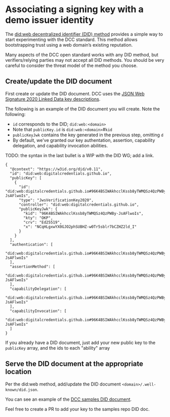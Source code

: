 # Associating a signing key with a demo issuer identity

The [did:web decentralized identifier (DID) method](https://w3c-ccg.github.io/did-method-web/) provides a simple way to start experimenting with the DCC standard. This method allows bootstrapping trust using a web domain’s existing reputation.

Many aspects of the DCC open standard works with any DID method, but verifiers/relying parties may not accept all DID methods. You should be very careful to consider the threat model of the method you choose.


## Create/update the DID document

First create or update the DID document. DCC uses the [JSON Web Signature 2020 Linked Data key descriptions](https://w3c-ccg.github.io/ld-cryptosuite-registry/#jsonwebsignature2020).

The following is an example of the DID document you will create. Note the following:
- `id` corresponds to the DID; `did:web:<domain>`
- Note that `publicKey.id` is `did:web:<domain>`#`kid`
- `publicKeyJwk` contains the key generated in the previous step, omitting `d`
- By default, we've granted our key authentation, assertion, capability delegation, and capability invocation abilities.

TODO: the syntax in the last bullet is a WIP with the DID WG; add a link.

```
{
  "@context": "https://w3id.org/did/v0.11",
  "id": "did:web:digitalcredentials.github.io",
  "publicKey": [
    {
      "id": "did:web:digitalcredentials.github.io#96K4BSIWAkhcclKssb8yTWMQSz4QzPWBy-JsAFlwoIs",
      "type": "JwsVerificationKey2020",
      "controller": "did:web:digitalcredentials.github.io",
      "publicKeyJwk": {
        "kid": "96K4BSIWAkhcclKssb8yTWMQSz4QzPWBy-JsAFlwoIs",
        "kty": "OKP",
        "crv": "Ed25519",
        "x": "NCqHLgxwYX0GJO2phSUBHZ-w0Tr5sblr7bCZHZ2ld_I"
      }
    }
  ],
  "authentication": [
    "did:web:digitalcredentials.github.io#96K4BSIWAkhcclKssb8yTWMQSz4QzPWBy-JsAFlwoIs"
  ],
  "assertionMethod": [
    "did:web:digitalcredentials.github.io#96K4BSIWAkhcclKssb8yTWMQSz4QzPWBy-JsAFlwoIs"
  ],
  "capabilityDelegation": [
    "did:web:digitalcredentials.github.io#96K4BSIWAkhcclKssb8yTWMQSz4QzPWBy-JsAFlwoIs"
  ],
  "capabilityInvocation": [
    "did:web:digitalcredentials.github.io#96K4BSIWAkhcclKssb8yTWMQSz4QzPWBy-JsAFlwoIs"
  ]
}
```

If you already have a DID document, just add your new public key to the `publicKey` array, and the ids to each "ability" array 

## Serve the DID document at the appropriate location

Per the did:web method, add/update the DID document `<domain>/.well-known/did.json`.

You can see an example of the [DCC samples DID document](https://digitalcredentials.github.io/samples/.well-known/did.json).

Feel free to create a PR to add your key to the samples repo DID doc.
